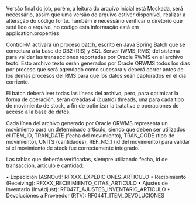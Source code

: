 Versão final do job, porém, a leitura do arquivo inicial está Mockada, será necessário, assim que uma versão do arquivo estiver disponível, realizar a alteração do código fonte. Também é necessário verificar o diretório que será lido o arquivo, no código esta informação está em application.properties




Control-M activará un proceso batch, escrito en Java Spring Batch que se conectará a la base de DB2 (RIS) y SQL Server (WMS_RMS) del sistema para validar las transacciones reportadas por Oracle RWMS en el archivo texto. Esto archivo texto serán generados por Oracle ORWMS todos los días por proceso que será agendado como sucesora y deberá correr antes de los demás procesos del RMS para que los datos sean capturados en el día corriente.

El batch deberá leer todas las líneas del archivo, pero, para optimizar la forma de operación, serán creadas 4 (cuatro) threads, una para cada tipo de movimiento de stock, a fin de optimizar la tratativa e operaciones de acceso a la base de datos.

Cada línea del archivo generado por Oracle ORWMS representa un movimiento para un determinado artículo, siendo que deben ser utilizados el ITEM_ID, TRAN_DATE (fecha del movimiento), TRAN_CODE (tipo de movimiento), UNITS (cantidades), REF_NO_1 (id del movimiento) para validar si el movimiento de stock fue correctamente integrado. 

Las tablas que deberán verificadas, siempre utilizando fecha, id de transacción, articulo e cantidad:

•	Expedición (ASNOut): RFXXX_EXPEDICIONES_ARTICULO
•	Recibimiento (Receiving): RFXXX_RECIBIMIENTO_CITAS_ARTICULO
•	Ajustes de Inventario (InvAdjust): RF047T_AJUSTES_INVENTARIO_ARTICULO
•	Devoluciones a Proveedor (RTV): RF044T_ITEM_DEVOLUCIONES
